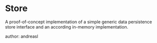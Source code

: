 # Store
A proof-of-concept implementation of a simple generic data persistence store interface and an
according in-memory implementation.

author: andreasl
